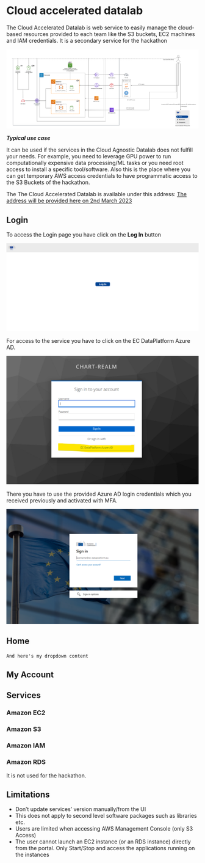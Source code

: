 # Cloud accelerated datalab

The Cloud Accelerated Datalab is web service to easily manage the cloud-based resources provided to each team like the S3 buckets, EC2 machines and IAM credentials. It is a secondary service for the hackathon

![Accelerated overview](img/accelerated_overview.png)

***Typical use case***

It can be used if the services in the Cloud Agnostic Datalab does not fulfill your needs. For example, you need to leverage GPU power to run computationally expensive data processing/ML tasks or you need root access to install a specific tool/software. Also this is the place where you can get temporary AWS access credentials to have programmatic access to the S3 Buckets of the hackathon.


The The Cloud Accelerated Datalab is available under this address: [The address will be provided here on 2nd March 2023](cloud-accelerated.md)

## Login

To access the Login page you have click on the **Log In** button

![landing](img/cac_landing.png)

For access to the service you have to click on the EC DataPlatform Azure AD.

![Login screen](img/cac_login_highlighted.png)

There you have to use the provided Azure AD login credentials which you received previously and activated with MFA.

![Azure AD login](img/azure_ad.png)



## Home

```{dropdown} Here's my dropdown
And here's my dropdown content
```

## My Account

## Services 

### Amazon EC2

### Amazon S3

### Amazon IAM

### Amazon RDS

It is not used for the hackathon.

## Limitations

 - Don’t update services’ version manually/from the UI
 - This does not apply to second level software packages such as libraries etc.
 - Users are limited when accessing AWS Management Console (only S3 Access)
 - The user cannot launch an EC2 instance (or an RDS instance) directly from the portal. Only Start/Stop and access the applications running on the instances

